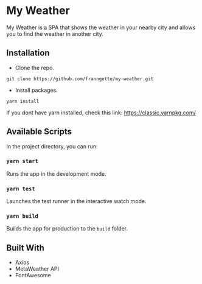 # My Weather

My Weather is a SPA that shows the weather in your nearby city and allows you to find the weather in another city.
## Installation

* Clone the repo.
```
git clone https://github.com/franngette/my-weather.git
```

* Install packages.
```
yarn install
```

If you dont have yarn installed, check this link: https://classic.yarnpkg.com/
## Available Scripts

In the project directory, you can run:
### `yarn start`

Runs the app in the development mode.

### `yarn test`

Launches the test runner in the interactive watch mode.

### `yarn build`

Builds the app for production to the `build` folder.

## Built With

* Axios
* MetaWeather API
* FontAwesome